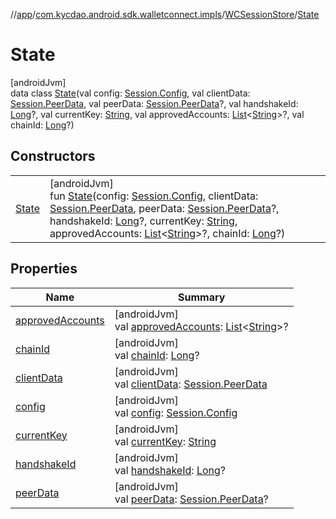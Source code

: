 //[app](../../../../index.md)/[com.kycdao.android.sdk.walletconnect.impls](../../index.md)/[WCSessionStore](../index.md)/[State](index.md)

# State

[androidJvm]\
data class [State](index.md)(val config: [Session.Config](../../../com.kycdao.android.sdk.walletconnect/-session/-config/index.md), val clientData: [Session.PeerData](../../../com.kycdao.android.sdk.walletconnect/-session/-peer-data/index.md), val peerData: [Session.PeerData](../../../com.kycdao.android.sdk.walletconnect/-session/-peer-data/index.md)?, val handshakeId: [Long](https://kotlinlang.org/api/latest/jvm/stdlib/kotlin/-long/index.html)?, val currentKey: [String](https://kotlinlang.org/api/latest/jvm/stdlib/kotlin/-string/index.html), val approvedAccounts: [List](https://kotlinlang.org/api/latest/jvm/stdlib/kotlin.collections/-list/index.html)&lt;[String](https://kotlinlang.org/api/latest/jvm/stdlib/kotlin/-string/index.html)&gt;?, val chainId: [Long](https://kotlinlang.org/api/latest/jvm/stdlib/kotlin/-long/index.html)?)

## Constructors

| | |
|---|---|
| [State](-state.md) | [androidJvm]<br>fun [State](-state.md)(config: [Session.Config](../../../com.kycdao.android.sdk.walletconnect/-session/-config/index.md), clientData: [Session.PeerData](../../../com.kycdao.android.sdk.walletconnect/-session/-peer-data/index.md), peerData: [Session.PeerData](../../../com.kycdao.android.sdk.walletconnect/-session/-peer-data/index.md)?, handshakeId: [Long](https://kotlinlang.org/api/latest/jvm/stdlib/kotlin/-long/index.html)?, currentKey: [String](https://kotlinlang.org/api/latest/jvm/stdlib/kotlin/-string/index.html), approvedAccounts: [List](https://kotlinlang.org/api/latest/jvm/stdlib/kotlin.collections/-list/index.html)&lt;[String](https://kotlinlang.org/api/latest/jvm/stdlib/kotlin/-string/index.html)&gt;?, chainId: [Long](https://kotlinlang.org/api/latest/jvm/stdlib/kotlin/-long/index.html)?) |

## Properties

| Name | Summary |
|---|---|
| [approvedAccounts](approved-accounts.md) | [androidJvm]<br>val [approvedAccounts](approved-accounts.md): [List](https://kotlinlang.org/api/latest/jvm/stdlib/kotlin.collections/-list/index.html)&lt;[String](https://kotlinlang.org/api/latest/jvm/stdlib/kotlin/-string/index.html)&gt;? |
| [chainId](chain-id.md) | [androidJvm]<br>val [chainId](chain-id.md): [Long](https://kotlinlang.org/api/latest/jvm/stdlib/kotlin/-long/index.html)? |
| [clientData](client-data.md) | [androidJvm]<br>val [clientData](client-data.md): [Session.PeerData](../../../com.kycdao.android.sdk.walletconnect/-session/-peer-data/index.md) |
| [config](config.md) | [androidJvm]<br>val [config](config.md): [Session.Config](../../../com.kycdao.android.sdk.walletconnect/-session/-config/index.md) |
| [currentKey](current-key.md) | [androidJvm]<br>val [currentKey](current-key.md): [String](https://kotlinlang.org/api/latest/jvm/stdlib/kotlin/-string/index.html) |
| [handshakeId](handshake-id.md) | [androidJvm]<br>val [handshakeId](handshake-id.md): [Long](https://kotlinlang.org/api/latest/jvm/stdlib/kotlin/-long/index.html)? |
| [peerData](peer-data.md) | [androidJvm]<br>val [peerData](peer-data.md): [Session.PeerData](../../../com.kycdao.android.sdk.walletconnect/-session/-peer-data/index.md)? |

